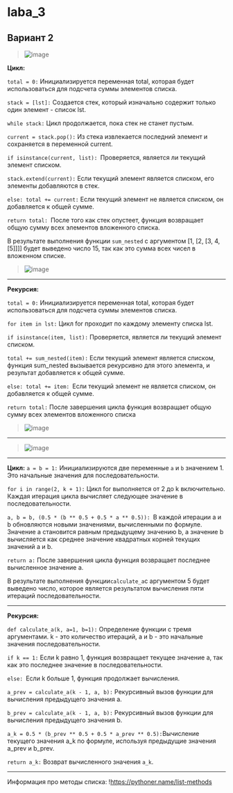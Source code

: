 # laba_3
## Вариант 2
>![image](https://github.com/MTrucky/laba_3/assets/146337304/2b1ff47b-d4c3-45a1-8148-2fad49c4afba)

**Цикл:**

`total = 0:` Инициализируется переменная total, которая будет использоваться для подсчета суммы элементов списка.

`stack = [lst]:` Создается стек, который изначально содержит только один элемент - список lst.

`while stack:` Цикл продолжается, пока стек не станет пустым.

`current = stack.pop():` Из стека извлекается последний элемент и сохраняется в переменной current.

`if isinstance(current, list): `Проверяется, является ли текущий элемент списком.

`stack.extend(current):` Если текущий элемент является списком, его элементы добавляются в стек.

`else: total += current:` Если текущий элемент не является списком, он добавляется к общей сумме.

`return total: `После того как стек опустеет, функция возвращает общую сумму всех элементов вложенного списка.

В результате выполнения функции `sum_nested` с аргументом [1, [2, [3, 4, [5]]]] будет выведено число 15, так как это сумма всех чисел в вложенном списке.

>![image](https://github.com/MTrucky/laba_3/assets/146337304/bd602901-ce51-41ac-a146-fdbbfa35e4be)

____

**Рекурсия:**

`total = 0:` Инициализируется переменная total, которая будет использоваться для подсчета суммы элементов списка.

`for item in lst:` Цикл for проходит по каждому элементу списка lst.

`if isinstance(item, list):` Проверяется, является ли текущий элемент списком.

`total += sum_nested(item):` Если текущий элемент является списком, функция sum_nested вызывается рекурсивно для этого элемента, и результат добавляется к общей сумме.

`else: total += item: `Если текущий элемент не является списком, он добавляется к общей сумме.

`return total:` После завершения цикла функция возвращает общую сумму всех элементов вложенного списка

>![image](https://github.com/MTrucky/laba_3/assets/146337304/2d6533a1-1b53-4ddd-8e6e-cb226f8cc457)

_____

>![image](https://github.com/MTrucky/laba_3/assets/146337304/f2e218d2-244b-4bdc-8602-c6839b302f9c)

_____

**Цикл:**
`a = b = 1:` Инициализируются две переменные `a` и `b` значением 1. Это начальные значения для последовательности.

`for i in range(2, k + 1):` Цикл for выполняется от 2 до k включительно. Каждая итерация цикла вычисляет следующее значение в последовательности.

`a, b = b, (0.5 * (b ** 0.5 + 0.5 * a ** 0.5)): `В каждой итерации a и b обновляются новыми значениями, вычисленными по формуле.
Значение a становится равным предыдущему значению b, а значение b вычисляется как среднее значение квадратных корней текущих значений a и b.

`return a:` После завершения цикла функция возвращает последнее вычисленное значение a.

В результате выполнения функции` calculate_a `с аргументом 5 будет выведено число, которое является результатом вычисления пяти итераций последовательности.

____

**Рекурсия:**

`def calculate_a(k, a=1, b=1):` Определение функции с тремя аргументами. k - это количество итераций, a и b - это начальные значения последовательности.

`if k == 1:` Если k равно 1, функция возвращает текущее значение a, так как это последнее значение в последовательности.

`else: `Если k больше 1, функция продолжает вычисления.

`a_prev = calculate_a(k - 1, a, b):` Рекурсивный вызов функции для вычисления предыдущего значения a.

`b_prev = calculate_a(k - 1, a, b):` Рекурсивный вызов функции для вычисления предыдущего значения b.

`a_k = 0.5 * (b_prev ** 0.5 + 0.5 * a_prev ** 0.5):`Вычисление текущего значения a_k по формуле, используя предыдущие значения a_prev и b_prev.

`return a_k:` Возврат вычисленного значения `a_k`.
_____

Информация про методы списка: !https://pythoner.name/list-methods
